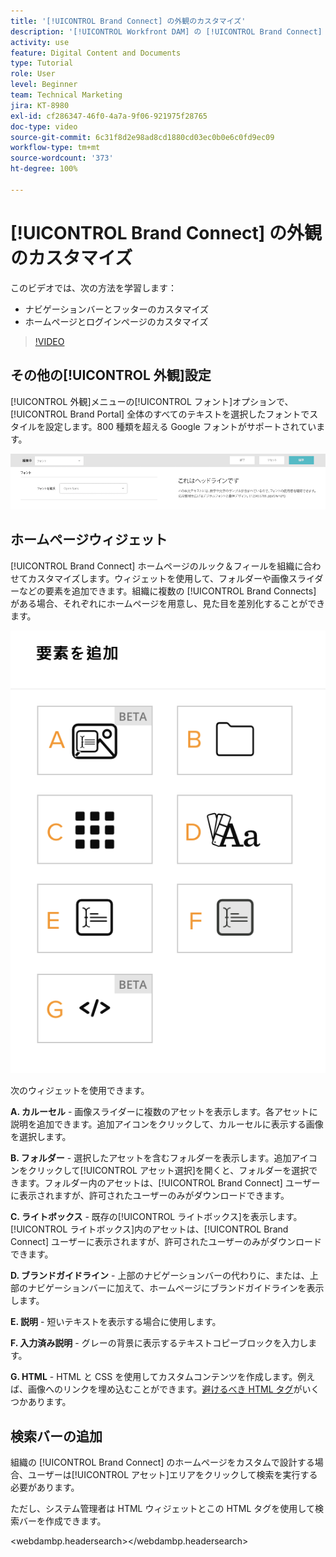 ```yaml
---
title: '[!UICONTROL Brand Connect] の外観のカスタマイズ'
description: '[!UICONTROL Workfront DAM] の [!UICONTROL Brand Connect] で、ナビゲーションバーとフッターをカスタマイズする方法、ホームページとログインページをカスタマイズする方法を説明します。'
activity: use
feature: Digital Content and Documents
type: Tutorial
role: User
level: Beginner
team: Technical Marketing
jira: KT-8980
exl-id: cf286347-46f0-4a7a-9f06-921975f28765
doc-type: video
source-git-commit: 6c31f8d2e98ad8cd1880cd03ec0b0e6c0fd9ec09
workflow-type: tm+mt
source-wordcount: '373'
ht-degree: 100%

---
```


# [!UICONTROL Brand Connect] の外観のカスタマイズ

このビデオでは、次の方法を学習します：

* ナビゲーションバーとフッターのカスタマイズ
* ホームページとログインページのカスタマイズ

>[!VIDEO](https://video.tv.adobe.com/v/335242/?quality=12&learn=on)

## その他の[!UICONTROL 外観]設定

[!UICONTROL 外観]メニューの[!UICONTROL フォント]オプションで、[!UICONTROL Brand Portal] 全体のすべてのテキストを選択したフォントでスタイルを設定します。800 種類を超える Google フォントがサポートされています。

![Brand Portal の[!UICONTROL 外観]メニュースタイルの[!UICONTROL フォント]オプション](assets/02-brand-connect-appearance-font.png)

## ホームページウィジェット

[!UICONTROL Brand Connect] ホームページのルック＆フィールを組織に合わせてカスタマイズします。ウィジェットを使用して、フォルダーや画像スライダーなどの要素を追加できます。組織に複数の [!UICONTROL Brand Connects] がある場合、それぞれにホームページを用意し、見た目を差別化することができます。

![[!UICONTROL Brand Connect] ホームページで利用可能なウィジェットのスクリーンショット](assets/03-brand-connect-home-page-widgets.png)

次のウィジェットを使用できます。

**A. カルーセル** - 画像スライダーに複数のアセットを表示します。各アセットに説明を追加できます。追加アイコンをクリックして、カルーセルに表示する画像を選択します。

**B. フォルダー** - 選択したアセットを含むフォルダーを表示します。追加アイコンをクリックして[!UICONTROL アセット選択]を開くと、フォルダーを選択できます。フォルダー内のアセットは、[!UICONTROL Brand Connect] ユーザーに表示されますが、許可されたユーザーのみがダウンロードできます。

**C. ライトボックス** - 既存の[!UICONTROL ライトボックス]を表示します。[!UICONTROL ライトボックス]内のアセットは、[!UICONTROL Brand Connect] ユーザーに表示されますが、許可されたユーザーのみがダウンロードできます。

**D. ブランドガイドライン** - 上部のナビゲーションバーの代わりに、または、上部のナビゲーションバーに加えて、ホームページにブランドガイドラインを表示します。

**E. 説明** - 短いテキストを表示する場合に使用します。

**F. 入力済み説明** - グレーの背景に表示するテキストコピーブロックを入力します。

**G. HTML** - HTML と CSS を使用してカスタムコンテンツを作成します。例えば、画像へのリンクを埋め込むことができます。[避けるべき HTML タグ](https://www.damsuccess.com/hc/en-us/articles/206170043-Brand-Connect-Admin-Guide#html)がいくつかあります。

## 検索バーの追加

組織の [!UICONTROL Brand Connect] のホームページをカスタムで設計する場合、ユーザーは[!UICONTROL アセット]エリアをクリックして検索を実行する必要があります。

ただし、システム管理者は HTML ウィジェットとこの HTML タグを使用して検索バーを作成できます。

&lt;webdambp.headersearch>&lt;/webdambp.headersearch>
